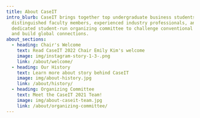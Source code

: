 ```yaml
---
title: About CaseIT
intro_blurb: CaseIT brings together top undergraduate business students,
  distinguished faculty members, experienced industry professionals, and a
  dedicated student-run organizing committee to challenge conventional thinking
  and build global connections.
about_sections:
  - heading: Chair's Welcome
    text: Read CaseIT 2022 Chair Emily Kim's welcome
    image: img/instagram-story-1-3-.png
    link: /about/welcome/
  - heading: Our History
    text: Learn more about story behind CaseIT
    image: img/about-history.jpg
    link: /about/history/
  - heading: Organizing Committee
    text: Meet the CaseIT 2021 Team!
    image: img/about-caseit-team.jpg
    link: /about/organizing-committee/
---
```

